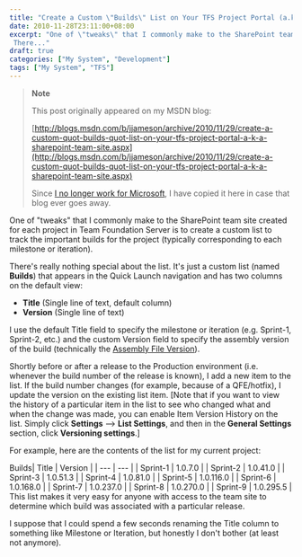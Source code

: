 ```yaml
---
title: "Create a Custom \"Builds\" List on Your TFS Project Portal (a.k.a. SharePoint Team Site)"
date: 2010-11-28T23:11:00+08:00
excerpt: "One of \"tweaks\" that I commonly make to the SharePoint team site created for each project in Team Foundation Server is to create a custom list to track the important builds for the project (typically corresponding to each milestone or iteration). 
 There..."
draft: true
categories: ["My System", "Development"]
tags: ["My System", "TFS"]
---
```


> **Note**
>
> This post originally appeared on my MSDN blog:
>
> [http://blogs.msdn.com/b/jjameson/archive/2010/11/29/create-a-custom-quot-builds-quot-list-on-your-tfs-project-portal-a-k-a-sharepoint-team-site.aspx](http://blogs.msdn.com/b/jjameson/archive/2010/11/29/create-a-custom-quot-builds-quot-list-on-your-tfs-project-portal-a-k-a-sharepoint-team-site.aspx)
>
> Since [I no longer work for Microsoft](/blog/jjameson/2011/09/02/last-day-with-microsoft), I have copied it here in case that blog ever goes away.

One of "tweaks" that I commonly make to the SharePoint team site created for each project in Team Foundation Server is to create a custom list to track the important builds for the project (typically corresponding to each milestone or iteration).

There's really nothing special about the list. It's just a custom list (named **Builds**) that appears in the Quick Launch navigation and has two columns on the default view:

- **Title** (Single line of text, default column)
- **Version** (Single line of text)

I use the default Title field to specify the milestone or iteration (e.g. Sprint-1, Sprint-2, etc.) and the custom Version field to specify the assembly version of the build (technically the [Assembly File Version](/blog/jjameson/2009/04/03/best-practices-for-net-assembly-versioning)).

Shortly before or after a release to the Production environment (i.e. whenever the build number of the release is known), I add a new item to the list. If the build number changes (for example, because of a QFE/hotfix), I update the version on the existing list item. [Note that if you want to view the history of a particular item in the list to see who changed what and when the change was made, you can enable Item Version History on the list. Simply click **Settings** --&gt; **List Settings**, and then in the **General Settings** section, click **Versioning settings**.]

For example, here are the contents of the list for my current project:

<caption>Builds</caption>| Title | Version |
| --- | --- |
| Sprint-1 | 1.0.7.0 |
| Sprint-2 | 1.0.41.0 |
| Sprint-3 | 1.0.51.3 |
| Sprint-4 | 1.0.81.0 |
| Sprint-5 | 1.0.116.0 |
| Sprint-6 | 1.0.168.0 |
| Sprint-7 | 1.0.237.0 |
| Sprint-8 | 1.0.270.0 |
| Sprint-9 | 1.0.295.5 |
This list makes it very easy for anyone with access to the team site to determine which build was associated with a particular release.

I suppose that I could spend a few seconds renaming the Title column to something like Milestone or Iteration, but honestly I don't bother (at least not anymore).

